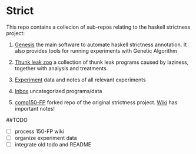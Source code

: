 # Strict

This repo contains a collecion of sub-repos relating to the haskell strictness project: 

1. [Genesis](https://github.com/remysucre/Genesis) the main software to automate haskell strictness annotation. 
It also provides tools for running experiments with Genetic Algorithm

2. [Thunk leak zoo](https://github.com/remysucre/haskell-thunk-leak-zoo) a collection of thunk leak programs
caused by laziness, together with analysis and treatments. 

3. [Experiment](https://github.com/remysucre/strict-experiments) data and notes of all relevant experiments

4. [Inbox](https://github.com/remysucre/repo-inbox) uncategorized programs/data

5. [comp150-FP](https://github.com/remysucre/comp150-FP) forked repo of the original strictness project. 
[Wiki](https://github.com/remysucre/comp150-FP/wiki) has important notes! 

##TODO
- [ ] process 150-FP wiki
- [ ] organize experiment data
- [ ] integrate old todo and README

